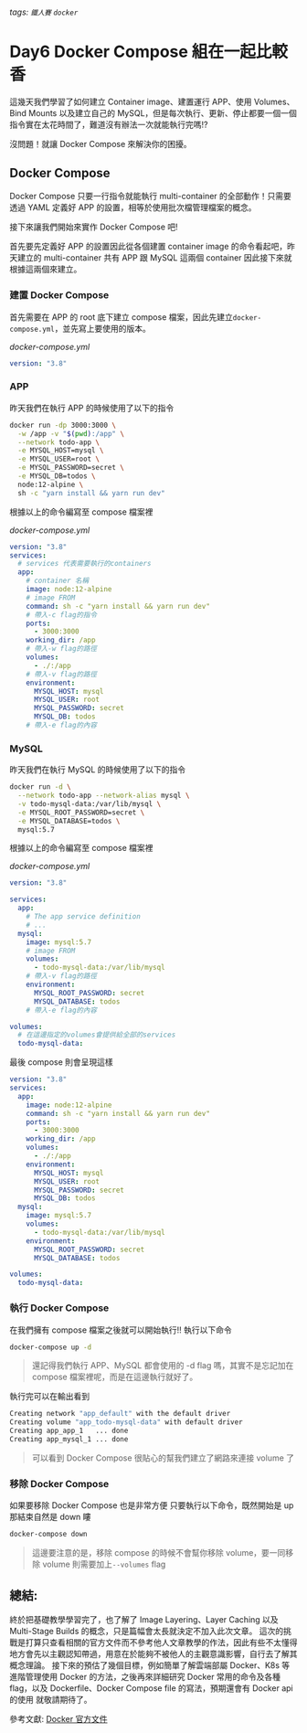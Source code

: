 ###### tags: `鐵人賽` `docker`

# Day6 Docker Compose 組在一起比較香

這幾天我們學習了如何建立 Container image、建置運行 APP、使用 Volumes、Bind Mounts 以及建立自己的 MySQL，但是每次執行、更新、停止都要一個一個指令實在太花時間了，難道沒有辦法一次就能執行完嗎!?

沒問題！就讓 Docker Compose 來解決你的困擾。

## Docker Compose

Docker Compose 只要一行指令就能執行 multi-container 的全部動作！只需要透過 YAML 定義好 APP 的設置，相等於使用批次檔管理檔案的概念。

接下來讓我們開始來實作 Docker Compose 吧!

首先要先定義好 APP 的設置因此從各個建置 container image 的命令看起吧，昨天建立的 multi-container 共有 APP 跟 MySQL 這兩個 container 因此接下來就根據這兩個來建立。

### 建置 Docker Compose

首先需要在 APP 的 root 底下建立 compose 檔案，因此先建立`docker-compose.yml`，並先寫上要使用的版本。

_docker-compose.yml_

```yaml
version: "3.8"
```

### APP

昨天我們在執行 APP 的時候使用了以下的指令

```bash
docker run -dp 3000:3000 \
  -w /app -v "$(pwd):/app" \
  --network todo-app \
  -e MYSQL_HOST=mysql \
  -e MYSQL_USER=root \
  -e MYSQL_PASSWORD=secret \
  -e MYSQL_DB=todos \
  node:12-alpine \
  sh -c "yarn install && yarn run dev"
```

根據以上的命令編寫至 compose 檔案裡

_docker-compose.yml_

```yaml
version: "3.8"
services:
  # services 代表需要執行的containers
  app:
    # container 名稱
    image: node:12-alpine
    # image FROM
    command: sh -c "yarn install && yarn run dev"
    # 帶入-c flag的指令
    ports:
      - 3000:3000
    working_dir: /app
    # 帶入-w flag的路徑
    volumes:
      - ./:/app
    # 帶入-v flag的路徑
    environment:
      MYSQL_HOST: mysql
      MYSQL_USER: root
      MYSQL_PASSWORD: secret
      MYSQL_DB: todos
    # 帶入-e flag的內容
```

### MySQL

昨天我們在執行 MySQL 的時候使用了以下的指令

```bash
docker run -d \
  --network todo-app --network-alias mysql \
  -v todo-mysql-data:/var/lib/mysql \
  -e MYSQL_ROOT_PASSWORD=secret \
  -e MYSQL_DATABASE=todos \
  mysql:5.7
```

根據以上的命令編寫至 compose 檔案裡

_docker-compose.yml_

```yaml
version: "3.8"

services:
  app:
    # The app service definition
    # ...
  mysql:
    image: mysql:5.7
    # image FROM
    volumes:
      - todo-mysql-data:/var/lib/mysql
    # 帶入-v flag的路徑
    environment:
      MYSQL_ROOT_PASSWORD: secret
      MYSQL_DATABASE: todos
    # 帶入-e flag的內容

volumes:
  # 在這邊指定的volumes會提供給全部的services
  todo-mysql-data:
```

最後 compose 則會呈現這樣

```yaml
version: "3.8"
services:
  app:
    image: node:12-alpine
    command: sh -c "yarn install && yarn run dev"
    ports:
      - 3000:3000
    working_dir: /app
    volumes:
      - ./:/app
    environment:
      MYSQL_HOST: mysql
      MYSQL_USER: root
      MYSQL_PASSWORD: secret
      MYSQL_DB: todos
  mysql:
    image: mysql:5.7
    volumes:
      - todo-mysql-data:/var/lib/mysql
    environment:
      MYSQL_ROOT_PASSWORD: secret
      MYSQL_DATABASE: todos

volumes:
  todo-mysql-data:
```

### 執行 Docker Compose

在我們擁有 compose 檔案之後就可以開始執行!!
執行以下命令

```bash
docker-compose up -d
```

> 還記得我們執行 APP、MySQL 都會使用的 -d flag 嗎，其實不是忘記加在 compose 檔案裡呢，而是在這邊執行就好了。

執行完可以在輸出看到

```bash
Creating network "app_default" with the default driver
Creating volume "app_todo-mysql-data" with default driver
Creating app_app_1   ... done
Creating app_mysql_1 ... done
```

> 可以看到 Docker Compose 很貼心的幫我們建立了網路來連接 volume 了

### 移除 Docker Compose

如果要移除 Docker Compose 也是非常方便
只要執行以下命令，既然開始是 up 那結束自然是 down 瞜

```bash
docker-compose down
```

> 這邊要注意的是，移除 compose 的時候不會幫你移除 volume，要一同移除 volume 則需要加上`--volumes` flag

## 總結:

終於把基礎教學學習完了，也了解了 Image Layering、Layer Caching 以及 Multi-Stage Builds 的概念，只是篇幅會太長就決定不加入此次文章。
這次的挑戰是打算只查看相關的官方文件而不參考他人文章教學的作法，因此有些不太懂得地方會先以主觀認知帶過，用意在於能夠不被他人的主觀意識影響，自行去了解其概念理論。
接下來的預估了幾個目標，例如簡單了解雲端部屬 Docker、K8s 等進階管理使用 Docker 的方法，之後再來詳細研究 Docker 常用的命令及各種 flag，以及 Dockerfile、Docker Compose file 的寫法，預期還會有 Docker api 的使用 就敬請期待了。

參考文獻:
[Docker 官方文件](https://docs.docker.com/)
